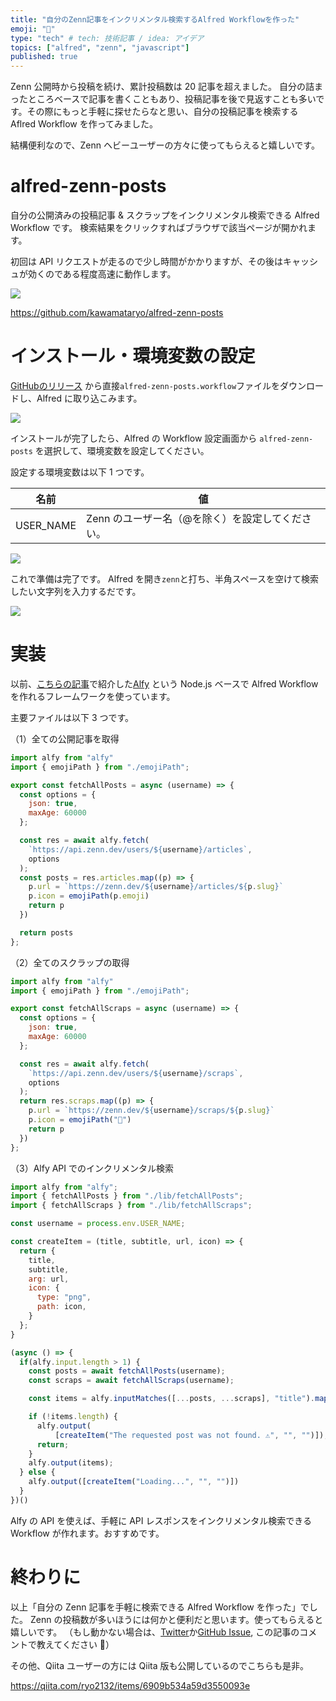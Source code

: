 ```yaml
---
title: "自分のZenn記事をインクリメンタル検索するAlfred Workflowを作った"
emoji: "🔎"
type: "tech" # tech: 技術記事 / idea: アイデア
topics: ["alfred", "zenn", "javascript"]
published: true
---
```


Zenn 公開時から投稿を続け、累計投稿数は 20 記事を超えました。
自分の詰まったところベースで記事を書くこともあり、投稿記事を後で見返すことも多いです。その際にもっと手軽に探せたらなと思い、自分の投稿記事を検索する Aflred Workflow を作ってみました。

結構便利なので、Zenn ヘビーユーザーの方々に使ってもらえると嬉しいです。

# alfred-zenn-posts

自分の公開済みの投稿記事 & スクラップをインクリメンタル検索できる Alfred Workflow です。
検索結果をクリックすればブラウザで該当ページが開かれます。

初回は API リクエストが走るので少し時間がかかりますが、その後はキャッシュが効くのである程度高速に動作します。

![](https://i.gyazo.com/aec9563c479ab859572b59e81638d93f.gif)

https://github.com/kawamataryo/alfred-zenn-posts

# インストール・環境変数の設定

[GitHubのリリース](https://github.com/kawamataryo/alfred-zenn-posts/releases) から直接`alfred-zenn-posts.workflow`ファイルをダウンロードし、Alfred に取り込こみます。

![](https://i.gyazo.com/5dabe1ad82faac8da2f515041afe939c.png)


インストールが完了したら、Alfred の Workflow 設定画面から `alfred-zenn-posts` を選択して、環境変数を設定してください。


設定する環境変数は以下 1 つです。

|名前|値|
|---|---|
|USER_NAME | Zenn のユーザー名（@を除く）を設定してください。|

![](https://i.gyazo.com/981c410c2f98c0a0ec4592362ef00ee5.png)


これで準備は完了です。
Alfred を開き`zenn`と打ち、半角スペースを空けて検索したい文字列を入力するだです。

![](https://i.gyazo.com/aec9563c479ab859572b59e81638d93f.gif)

# 実装

以前、[こちらの記事](https://qiita.com/ryo2132/items/358ce9d4baa8a8a27092)で紹介した[Alfy](https://github.com/sindresorhus/alfy) という Node.js ベースで Alfred Workflow を作れるフレームワークを使っています。

主要ファイルは以下 3 つです。

（1）全ての公開記事を取得

```js:lib/fetchAllPosts.js
import alfy from "alfy"
import { emojiPath } from "./emojiPath";

export const fetchAllPosts = async (username) => {
  const options = {
    json: true,
    maxAge: 60000
  };

  const res = await alfy.fetch(
    `https://api.zenn.dev/users/${username}/articles`,
    options
  );
  const posts = res.articles.map((p) => {
    p.url = `https://zenn.dev/${username}/articles/${p.slug}`
    p.icon = emojiPath(p.emoji)
    return p
  })

  return posts
};

```

（2）全てのスクラップの取得

```js:lib/fetchAllScraps.js
import alfy from "alfy"
import { emojiPath } from "./emojiPath";

export const fetchAllScraps = async (username) => {
  const options = {
    json: true,
    maxAge: 60000
  };

  const res = await alfy.fetch(
    `https://api.zenn.dev/users/${username}/scraps`,
    options
  );
  return res.scraps.map((p) => {
    p.url = `https://zenn.dev/${username}/scraps/${p.slug}`
    p.icon = emojiPath("📑")
    return p
  })
};
```

（3）Alfy API でのインクリメンタル検索

```js:lib/index.js
import alfy from "alfy";
import { fetchAllPosts } from "./lib/fetchAllPosts";
import { fetchAllScraps } from "./lib/fetchAllScraps";

const username = process.env.USER_NAME;

const createItem = (title, subtitle, url, icon) => {
  return {
    title,
    subtitle,
    arg: url,
    icon: {
      type: "png",
      path: icon,
    }
  };
}

(async () => {
  if(alfy.input.length > 1) {
    const posts = await fetchAllPosts(username);
    const scraps = await fetchAllScraps(username);

    const items = alfy.inputMatches([...posts, ...scraps], "title").map((p) => createItem(p.title, p.url, p.url, p.icon));

    if (!items.length) {
      alfy.output(
          [createItem("The requested post was not found. ⚠️", "", "")]);
      return;
    }
    alfy.output(items);
  } else {
    alfy.output([createItem("Loading...", "", "")])
  }
})()
```

Alfy の API を使えば、手軽に API レスポンスをインクリメンタル検索できる Workflow が作れます。おすすめです。

# 終わりに

以上「自分の Zenn 記事を手軽に検索できる Alfred Workflow を作った」でした。
Zenn の投稿数が多いほうには何かと便利だと思います。使ってもらえると嬉しいです。
（もし動かない場合は、[Twitter](https://twitter.com/KawamataRyo)か[GitHub Issue](https://github.com/kawamataryo/alfred-zenn-posts/issues), この記事のコメントで教えてください :pray:）

その他、Qiita ユーザーの方には Qiita 版も公開しているのでこちらも是非。

https://qiita.com/ryo2132/items/6909b534a59d3550093e